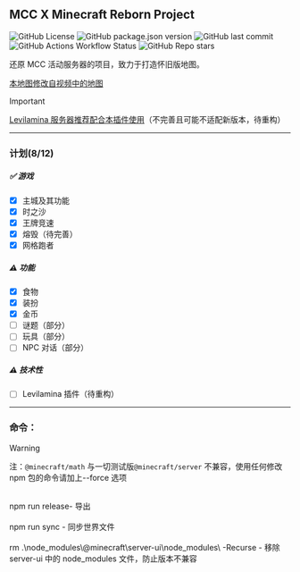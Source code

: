 ## MCC X Minecraft Reborn Project

![GitHub License](https://img.shields.io/github/license/Howie114514/MCCxMinecraftReborn)
![GitHub package.json version](https://img.shields.io/github/package-json/v/Howie114514/MCCxMinecraftReborn)
![GitHub last commit](https://img.shields.io/github/last-commit/Howie114514/MCCxMinecraftReborn)
![GitHub Actions Workflow Status](https://img.shields.io/github/actions/workflow/status/Howie114514/MCCxMinecraftReborn/build.yml)
![GitHub Repo stars](https://img.shields.io/github/stars/Howie114514/MCCxMinecraftReborn?style=flat)

还原 MCC 活动服务器的项目，致力于打造怀旧版地图。

[本地图修改自视频中的地图](https://www.bilibili.com/video/BV1r7iwedEZe/)
<br>

> [!IMPORTANT]
> [Levilamina 服务器推荐配合本插件使用](https://github.com/Howie114514/MCCxMinecraftReborn-llplugin)（不完善且可能不适配新版本，待重构）

---

### 计划(8/12)

##### ✅ 游戏

- [x] 主城及其功能
- [x] 时之沙
- [x] 王牌竞速
- [x] 熔毁（待完善）
- [x] 网格跑者

##### ⚠️ 功能

- [x] 食物
- [x] 装扮
- [x] 金币
- [ ] 谜题（部分）
- [ ] 玩具（部分）
- [ ] NPC 对话（部分）

##### ⚠️ 技术性

- [ ] Levilamina 插件（待重构）

---

### 命令：

> [!WARNING]
> 注：`@minecraft/math` 与一切测试版`@minecraft/server` 不兼容，使用任何修改 npm 包的命令请加上--force 选项<br><br>

npm run release- 导出<br><br>
npm run sync - 同步世界文件<br><br>
rm .\\node_modules\\@minecraft\\server-ui\\node_modules\\ -Recurse - 移除 server-ui 中的 node_modules 文件，防止版本不兼容
